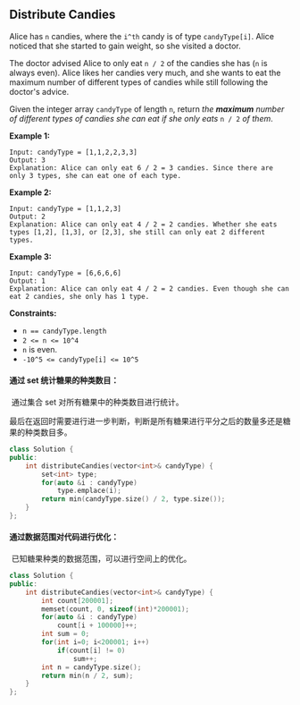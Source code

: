 ## Distribute Candies

Alice has `n` candies, where the `i^th` candy is of type `candyType[i]`. Alice noticed that she started to gain weight, so she visited a doctor.

The doctor advised Alice to only eat `n / 2` of the candies she has (`n` is always even). Alice likes her candies very much, and she wants to eat the maximum number of different types of candies while still following the doctor's advice.

Given the integer array `candyType` of length `n`, return *the **maximum** number of different types of candies she can eat if she only eats* `n / 2` *of them*.

**Example 1:**

```
Input: candyType = [1,1,2,2,3,3]
Output: 3
Explanation: Alice can only eat 6 / 2 = 3 candies. Since there are only 3 types, she can eat one of each type.
```

**Example 2:**

```
Input: candyType = [1,1,2,3]
Output: 2
Explanation: Alice can only eat 4 / 2 = 2 candies. Whether she eats types [1,2], [1,3], or [2,3], she still can only eat 2 different types.
```

**Example 3:**

```
Input: candyType = [6,6,6,6]
Output: 1
Explanation: Alice can only eat 4 / 2 = 2 candies. Even though she can eat 2 candies, she only has 1 type.
```

**Constraints:**

- `n == candyType.length`
- `2 <= n <= 10^4`
- `n` is even.
- `-10^5 <= candyType[i] <= 10^5`

#### 通过 set 统计糖果的种类数目：

​		通过集合 set 对所有糖果中的种类数目进行统计。

​		最后在返回时需要进行进一步判断，判断是所有糖果进行平分之后的数量多还是糖果的种类数目多。

```c++
class Solution {
public:
    int distributeCandies(vector<int>& candyType) {
        set<int> type;
        for(auto &i : candyType)
            type.emplace(i);
        return min(candyType.size() / 2, type.size());
    }
};
```

#### 通过数据范围对代码进行优化：

​		已知糖果种类的数据范围，可以进行空间上的优化。

```c++
class Solution {
public:
    int distributeCandies(vector<int>& candyType) {
        int count[200001];
        memset(count, 0, sizeof(int)*200001);
        for(auto &i : candyType)
            count[i + 100000]++;
        int sum = 0;
        for(int i=0; i<200001; i++)
            if(count[i] != 0)
                sum++;
        int n = candyType.size();
        return min(n / 2, sum);
    }
};
```

